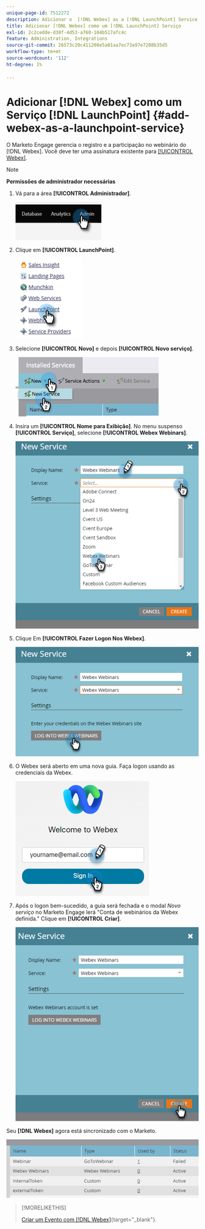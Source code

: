 ```yaml
---
unique-page-id: 7512272
description: Adicionar o  [!DNL Webex] as a [!DNL LaunchPoint] Service - Documentação do Marketo - Documentação do produto
title: Adicionar [!DNL Webex] como um [!DNL LaunchPoint] Serviço
exl-id: 2c2cedde-d38f-4d53-a760-104b517afc4c
feature: Administration, Integrations
source-git-commit: 26573c20c411208e5a01aa7ec73a97e7208b35d5
workflow-type: tm+mt
source-wordcount: '112'
ht-degree: 1%

---
```


# Adicionar [!DNL Webex] como um Serviço [!DNL LaunchPoint] {#add-webex-as-a-launchpoint-service}

O Marketo Engage gerencia o registro e a participação no webinário do [!DNL Webex]. Você deve ter uma assinatura existente para [[!UICONTROL Webex]](https://www.webex.com/).

>[!NOTE]
>
>**Permissões de administrador necessárias**

1. Vá para a área **[!UICONTROL Administrador]**.

   ![](assets/add-webex-as-a-launchpoint-service-1.png)

1. Clique em **[!UICONTROL LaunchPoint]**.

   ![](assets/add-webex-as-a-launchpoint-service-2.png)

1. Selecione **[!UICONTROL Novo]** e depois **[!UICONTROL Novo serviço]**.

   ![](assets/add-webex-as-a-launchpoint-service-3.png)

1. Insira um **[!UICONTROL Nome para Exibição]**. No menu suspenso **[!UICONTROL Serviço]**, selecione **[!UICONTROL Webex Webinars]**.

   ![](assets/add-webex-as-a-launchpoint-service-4.png)

1. Clique Em **[!UICONTROL Fazer Logon Nos Webex]**.

   ![](assets/add-webex-as-a-launchpoint-service-5.png)

1. O Webex será aberto em uma nova guia. Faça logon usando as credenciais da Webex.

   ![](assets/add-webex-as-a-launchpoint-service-6.png)

1. Após o logon bem-sucedido, a guia será fechada e o modal _Novo serviço_ no Marketo Engage lerá &quot;Conta de webinários da Webex definida.&quot; Clique em **[!UICONTROL Criar]**.

   ![](assets/add-webex-as-a-launchpoint-service-7.png)

Seu **[!DNL Webex]** agora está sincronizado com o Marketo.

![](assets/add-webex-as-a-launchpoint-service-8.png)

>[!MORELIKETHIS]
>
>[Criar um Evento com [!DNL Webex]](/help/marketo/product-docs/demand-generation/events/create-an-event/create-an-event-with-webex.md){target="_blank"}.
